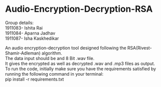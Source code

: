 # Audio-Encryption-Decryption-RSA

Group details:                                                                                                                                                                     
1911083- Ishita Rai                                                                                                                                                                 
1911084- Aparna Jadhav                                                                                                                                                             
1911087- Isha Kaskhedikar    
                                                                                                                                                                                   
An audio encryption-decryption tool designed following the RSA(Rivest-Shamir-Adleman) algorithm.                                                                                  
The data input should be and 8 Bit .wav file.                                                                                                                                       
It gives the encrypted as well as decrypted .wav and .mp3 files as output.                                                                                                          To run the code, initially make sure you have the requirements satisfied by running the following command in your terminal:                                                         
pip install -r requirements.txt                                                                                                                                                     
                                                                                                                                                                                   

